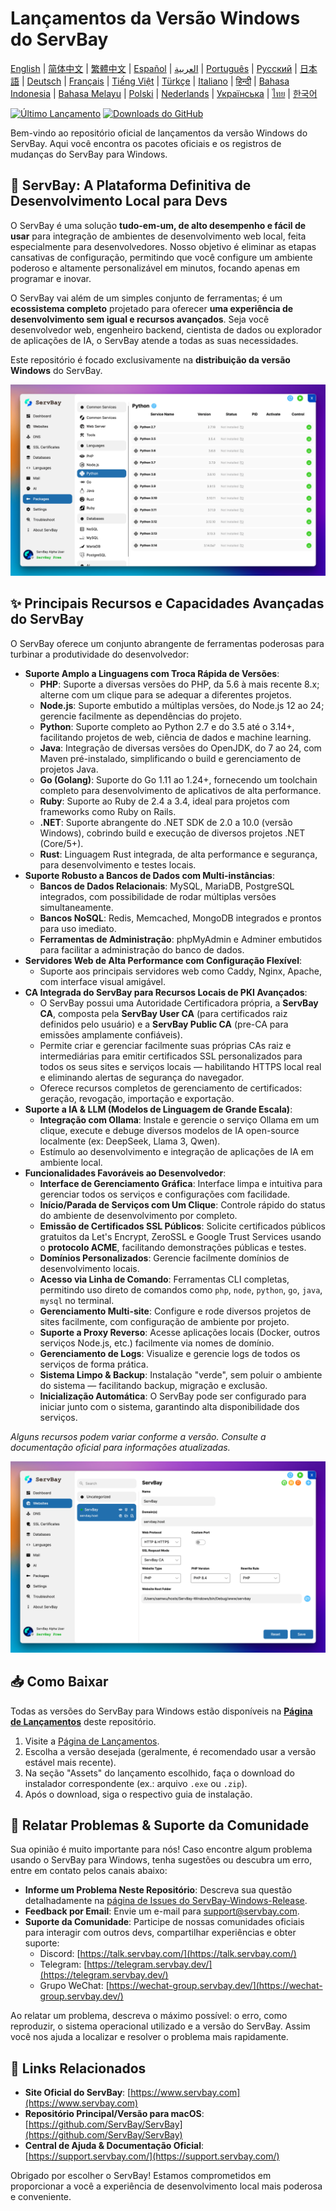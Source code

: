 # Lançamentos da Versão Windows do ServBay

[English](/README.md) | [简体中文](/README_zh-CN.md) | [繁體中文](/README_zh-TW.md) | [Español](/README_es.md) | [العربية](/README_ar.md) | [Português](/README_pt.md) | [Русский](/README_ru.md) | [日本語](/README_ja.md) | [Deutsch](/README_de.md) | [Français](/README_fr.md) | [Tiếng Việt](/README_vi.md) | [Türkçe](/README_tr.md) | [Italiano](/README_it.md) | [हिन्दी](/README_hi.md) | [Bahasa Indonesia](/README_id.md) | [Bahasa Melayu](/README_ms.md) | [Polski](/README_pl.md) | [Nederlands](/README_nl.md) | [Українська](/README_uk.md) | [ไทย](/README_th.md) | [한국어](/README_ko.md)

[![Último Lançamento](https://img.shields.io/github/v/release/ServBay/ServBay-Windows-Release?display_name=tag&sort=date&label=Latest%20Release)](./releases/latest)
[![Downloads do GitHub](https://img.shields.io/github/downloads/ServBay/ServBay-Windows-Release/total?label=Total%20Downloads)](./releases)

Bem-vindo ao repositório oficial de lançamentos da versão Windows do ServBay. Aqui você encontra os pacotes oficiais e os registros de mudanças do ServBay para Windows.

## 🚀 ServBay: A Plataforma Definitiva de Desenvolvimento Local para Devs

O ServBay é uma solução **tudo-em-um, de alto desempenho e fácil de usar** para integração de ambientes de desenvolvimento web local, feita especialmente para desenvolvedores. Nosso objetivo é eliminar as etapas cansativas de configuração, permitindo que você configure um ambiente poderoso e altamente personalizável em minutos, focando apenas em programar e inovar.

O ServBay vai além de um simples conjunto de ferramentas; é um **ecossistema completo** projetado para oferecer **uma experiência de desenvolvimento sem igual e recursos avançados**. Seja você desenvolvedor web, engenheiro backend, cientista de dados ou explorador de aplicações de IA, o ServBay atende a todas as suas necessidades.

Este repositório é focado exclusivamente na **distribuição da versão Windows** do ServBay.

![Captura de tela da versão Windows do ServBay: Softwares](screenshots/softwares.png)

## ✨ Principais Recursos e Capacidades Avançadas do ServBay

O ServBay oferece um conjunto abrangente de ferramentas poderosas para turbinar a produtividade do desenvolvedor:

*   **Suporte Amplo a Linguagens com Troca Rápida de Versões**:
    *   **PHP**: Suporte a diversas versões do PHP, da 5.6 à mais recente 8.x; alterne com um clique para se adequar a diferentes projetos.
    *   **Node.js**: Suporte embutido a múltiplas versões, do Node.js 12 ao 24; gerencie facilmente as dependências do projeto.
    *   **Python**: Suporte completo ao Python 2.7 e do 3.5 até o 3.14+, facilitando projetos de web, ciência de dados e machine learning.
    *   **Java**: Integração de diversas versões do OpenJDK, do 7 ao 24, com Maven pré-instalado, simplificando o build e gerenciamento de projetos Java.
    *   **Go (Golang)**: Suporte do Go 1.11 ao 1.24+, fornecendo um toolchain completo para desenvolvimento de aplicativos de alta performance.
    *   **Ruby**: Suporte ao Ruby de 2.4 a 3.4, ideal para projetos com frameworks como Ruby on Rails.
    *   **.NET**: Suporte abrangente do .NET SDK de 2.0 a 10.0 (versão Windows), cobrindo build e execução de diversos projetos .NET (Core/5+).
    *   **Rust**: Linguagem Rust integrada, de alta performance e segurança, para desenvolvimento e testes locais.
*   **Suporte Robusto a Bancos de Dados com Multi-instâncias**:
    *   **Bancos de Dados Relacionais**: MySQL, MariaDB, PostgreSQL integrados, com possibilidade de rodar múltiplas versões simultaneamente.
    *   **Bancos NoSQL**: Redis, Memcached, MongoDB integrados e prontos para uso imediato.
    *   **Ferramentas de Administração**: phpMyAdmin e Adminer embutidos para facilitar a administração do banco de dados.
*   **Servidores Web de Alta Performance com Configuração Flexível**:
    *   Suporte aos principais servidores web como Caddy, Nginx, Apache, com interface visual amigável.
*   **CA Integrada do ServBay para Recursos Locais de PKI Avançados**:
    *   O ServBay possui uma Autoridade Certificadora própria, a **ServBay CA**, composta pela **ServBay User CA** (para certificados raiz definidos pelo usuário) e a **ServBay Public CA** (pre-CA para emissões amplamente confiáveis).
    *   Permite criar e gerenciar facilmente suas próprias CAs raiz e intermediárias para emitir certificados SSL personalizados para todos os seus sites e serviços locais — habilitando HTTPS local real e eliminando alertas de segurança do navegador.
    *   Oferece recursos completos de gerenciamento de certificados: geração, revogação, importação e exportação.
*   **Suporte a IA & LLM (Modelos de Linguagem de Grande Escala)**:
    *   **Integração com Ollama**: Instale e gerencie o serviço Ollama em um clique, execute e debuge diversos modelos de IA open-source localmente (ex: DeepSeek, Llama 3, Qwen).
    *   Estímulo ao desenvolvimento e integração de aplicações de IA em ambiente local.
*   **Funcionalidades Favoráveis ao Desenvolvedor**:
    *   **Interface de Gerenciamento Gráfica**: Interface limpa e intuitiva para gerenciar todos os serviços e configurações com facilidade.
    *   **Início/Parada de Serviços com Um Clique**: Controle rápido do status do ambiente de desenvolvimento por completo.
    *   **Emissão de Certificados SSL Públicos**: Solicite certificados públicos gratuitos da Let's Encrypt, ZeroSSL e Google Trust Services usando o **protocolo ACME**, facilitando demonstrações públicas e testes.
    *   **Domínios Personalizados**: Gerencie facilmente domínios de desenvolvimento locais.
    *   **Acesso via Linha de Comando**: Ferramentas CLI completas, permitindo uso direto de comandos como `php`, `node`, `python`, `go`, `java`, `mysql` no terminal.
    *   **Gerenciamento Multi-site**: Configure e rode diversos projetos de sites facilmente, com configuração de ambiente por projeto.
    *   **Suporte a Proxy Reverso**: Acesse aplicações locais (Docker, outros serviços Node.js, etc.) facilmente via nomes de domínio.
    *   **Gerenciamento de Logs**: Visualize e gerencie logs de todos os serviços de forma prática.
    *   **Sistema Limpo & Backup**: Instalação "verde", sem poluir o ambiente do sistema — facilitando backup, migração e exclusão.
    *   **Inicialização Automática**: O ServBay pode ser configurado para iniciar junto com o sistema, garantindo alta disponibilidade dos serviços.

*Alguns recursos podem variar conforme a versão. Consulte a documentação oficial para informações atualizadas.*

![Captura de tela da versão Windows do ServBay: Website](screenshots/website.png)

## 📥 Como Baixar

Todas as versões do ServBay para Windows estão disponíveis na **[Página de Lançamentos](./releases)** deste repositório.

1.  Visite a [Página de Lançamentos](./releases).
2.  Escolha a versão desejada (geralmente, é recomendado usar a versão estável mais recente).
3.  Na seção "Assets" do lançamento escolhido, faça o download do instalador correspondente (ex.: arquivo `.exe` ou `.zip`).
4.  Após o download, siga o respectivo guia de instalação.

## 💬 Relatar Problemas & Suporte da Comunidade

Sua opinião é muito importante para nós! Caso encontre algum problema usando o ServBay para Windows, tenha sugestões ou descubra um erro, entre em contato pelos canais abaixo:

*   **Informe um Problema Neste Repositório**: Descreva sua questão detalhadamente na [página de Issues do ServBay-Windows-Release](./issues).
*   **Feedback por Email**: Envie um e-mail para [support@servbay.com](mailto:support@servbay.com).
*   **Suporte da Comunidade**: Participe de nossas comunidades oficiais para interagir com outros devs, compartilhar experiências e obter suporte:
    *   Discord: [https://talk.servbay.com/](https://talk.servbay.com/)
    *   Telegram: [https://telegram.servbay.dev/](https://telegram.servbay.dev/)
    *   Grupo WeChat: [https://wechat-group.servbay.dev/](https://wechat-group.servbay.dev/)

Ao relatar um problema, descreva o máximo possível: o erro, como reproduzir, o sistema operacional utilizado e a versão do ServBay. Assim você nos ajuda a localizar e resolver o problema mais rapidamente.

## 🔗 Links Relacionados

*   **Site Oficial do ServBay**: [https://www.servbay.com](https://www.servbay.com)
*   **Repositório Principal/Versão para macOS**: [https://github.com/ServBay/ServBay](https://github.com/ServBay/ServBay)
*   **Central de Ajuda & Documentação Oficial**: [https://support.servbay.com/](https://support.servbay.com/)

Obrigado por escolher o ServBay! Estamos comprometidos em proporcionar a você a experiência de desenvolvimento local mais poderosa e conveniente.